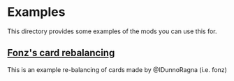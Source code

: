 # Examples

This directory provides some examples of the mods you can use this for.

## [Fonz's card rebalancing](fonz-cards-balance.json)

This is an example re-balancing of cards made by @IDunnoRagna (i.e. fonz)